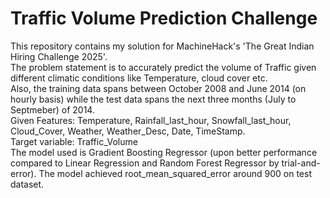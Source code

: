 # Traffic Volume Prediction Challenge
This repository contains my solution for MachineHack's 'The Great Indian Hiring Challenge 2025'.\
The problem statement is to accurately predict the volume of Traffic given different climatic conditions like Temperature, cloud cover etc.\
Also, the training data spans between October 2008 and June 2014 (on hourly basis) while the test data spans the next three months (July to Septmeber) of 2014. \
Given Features: Temperature, Rainfall_last_hour, Snowfall_last_hour, Cloud_Cover, Weather, Weather_Desc, Date, TimeStamp. \
Target variable: Traffic_Volume \
The model used is Gradient Boosting Regressor (upon better performance compared to Linear Regression and Random Forest Regressor by trial-and-error). The model achieved root_mean_squared_error around 900 on test dataset.
